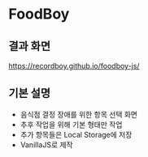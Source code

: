# FoodBoy

## 결과 화면
https://recordboy.github.io/foodboy-js/

## 기본 설명
* 음식점 결정 장애를 위한 항목 선택 화면
* 추후 작업을 위해 기본 형태만 작업
* 추가 항목들은 Local Storage에 저장
* VanillaJS로 제작
